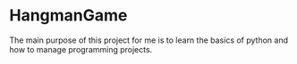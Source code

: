 # HangmanGame
The main purpose of this project for me is to learn the basics of python and how to manage programming projects.
